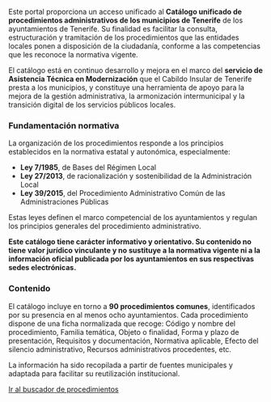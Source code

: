 
Este portal proporciona un acceso unificado al **Catálogo unificado de procedimientos administrativos de los municipios de Tenerife** de los ayuntamientos de Tenerife. Su finalidad es facilitar la consulta, estructuración y tramitación de los procedimientos que las entidades locales ponen a disposición de la ciudadanía, conforme a las competencias que les reconoce la normativa vigente.

El catálogo está en continuo desarrollo y mejora en el marco del **servicio de Asistencia Técnica en Modernización** que el Cabildo Insular de Tenerife presta a los municipios, y constituye una herramienta de apoyo para la mejora de la gestión administrativa, la armonización intermunicipal y la transición digital de los servicios públicos locales.

### Fundamentación normativa

La organización de los procedimientos responde a los principios establecidos en la normativa estatal y autonómica, especialmente:

- **Ley 7/1985**, de Bases del Régimen Local  
- **Ley 27/2013**, de racionalización y sostenibilidad de la Administración Local  
- **Ley 39/2015**, del Procedimiento Administrativo Común de las Administraciones Públicas

Estas leyes definen el marco competencial de los ayuntamientos y regulan los principios generales del procedimiento administrativo.

**Este catálogo tiene carácter informativo y orientativo. Su contenido no tiene valor jurídico vinculante y no sustituye a la normativa vigente ni a la información oficial publicada por los ayuntamientos en sus respectivas sedes electrónicas.**

### Contenido

El catálogo incluye en torno a **90 procedimientos comunes**, identificados por su presencia en al menos ocho ayuntamientos. Cada procedimiento dispone de una ficha normalizada que recoge: Código y nombre del procedimiento, Familia temática, Objeto o finalidad, Forma y plazo de presentación, Requisitos y documentación, Normativa aplicable, Efecto del silencio administrativo, Recursos administrativos procedentes, etc.

La información ha sido recopilada a partir de fuentes municipales y adaptada para facilitar su reutilización institucional.


[Ir al buscador de procedimientos](buscador.md)